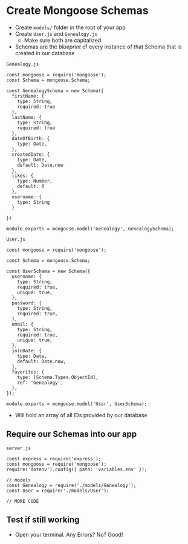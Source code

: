# Create Mongoose Schemas
* Create `models/` folder in the root of your app
* Create `User.js` and `Genealogy.js`
    - Make sure both are capitalized
* Schemas are the _blueprint_ of every instance of that Schema that is created in our database

`Genealogy.js`

```
const mongoose = require('mongoose');
const Schema = mongoose.Schema;

const GenealogySchema = new Schema({
  firstName: {
    type: String,
    required: true
  },
  lastName: {
    type: String,
    required: true
  },
  dateOfBirth: {
    type: Date,
  },
  createdDate: {
    type: Date,
    default: Date.now
  },
  likes: {
    type: Number,
    default: 0
  },
  username: {
    type: String
  }

})

module.exports = mongoose.model('Genealogy', GenealogySchema);
```

`User.js`

```
const mongoose = require('mongoose');

const Schema = mongoose.Schema;

const UserSchema = new Schema({
  username: {
    type: String,
    required: true,
    unique: true,
  },
  password: {
    type: String,
    required: true,
  },
  email: {
    type: String,
    required: true,
    unique: true,
  },
  joinDate: {
    type: Date,
    default: Date.now,
  },
  favorites: {
    type: [Schema.Types.ObjectId],
    ref: 'Genealogy',
  },
});

module.exports = mongoose.model('User', UserSchema);
```

* Will hold an array of all IDs provided by our database

## Require our Schemas into our app
`server.js`

```
const express = require('express');
const mongoose = require('mongoose');
require('dotenv').config({ path: 'variables.env' });

// models
const Genealogy = require('./models/Genealogy');
const User = require('./models/User');

// MORE CODE
```

## Test if still working
* Open your terminal. Any Errors? No? Good!
